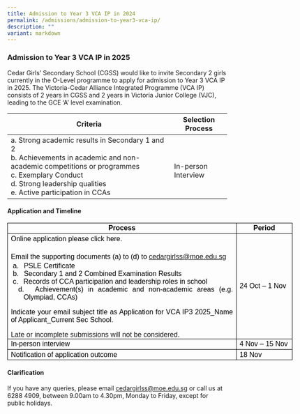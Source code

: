 ```yaml
---
title: Admission to Year 3 VCA IP in 2024
permalink: /admissions/admission-to-year3-vca-ip/
description: ""
variant: markdown
---
```

### Admission to Year 3 VCA IP in 2025

Cedar Girls’ Secondary School (CGSS) would like to invite Secondary 2 girls currently in the O-Level programme to apply for admission to Year 3 VCA IP in 2025. The Victoria-Cedar Alliance Integrated Programme (VCA IP) consists of 2 years in CGSS and 2 years in Victoria Junior College (VJC), leading to the GCE ‘A’ level examination.

| Criteria | Selection Process |
|---|---|
| a.    Strong academic results in Secondary 1 and 2<br>b.    Achievements in academic and non-academic competitions or programmes<br>c.     Exemplary Conduct<br>d.    Strong leadership qualities<br>e.    Active participation in CCAs<br>  |  <br>In-person Interview   |

#### Application and Timeline

<table class="MsoNormalTable" border="1" cellspacing="0" cellpadding="0" width="654" style="width:490.25pt;border-collapse:collapse;border:none;mso-border-alt:
 solid windowtext .5pt;mso-yfti-tbllook:1184;mso-padding-alt:0in 5.4pt 0in 5.4pt;
 mso-border-insideh:.5pt solid windowtext;mso-border-insidev:.5pt solid windowtext"><tbody><tr style="mso-yfti-irow:0;mso-yfti-firstrow:yes;height:12.75pt"><td width="536" style="width:401.95pt;border:solid windowtext 1.0pt;mso-border-alt:
  solid windowtext .5pt;padding:0in 5.4pt 0in 5.4pt;height:12.75pt"><p class="MsoNormal" align="center" style="margin-top:2.0pt;margin-right:0in;
  margin-bottom:2.0pt;margin-left:0in;text-align:center;line-height:normal;
  layout-grid-mode:char;mso-layout-grid-align:none"><b><span lang="EN-SG" style="font-size:12.0pt;font-family:&quot;Arial&quot;,sans-serif;mso-fareast-font-family:
  &quot;Times New Roman&quot;;color:black;mso-themecolor:text1">Process</span></b></p></td><td width="118" style="width:88.3pt;border:solid windowtext 1.0pt;border-left:
  none;mso-border-left-alt:solid windowtext .5pt;mso-border-alt:solid windowtext .5pt;
  padding:0in 5.4pt 0in 5.4pt;height:12.75pt"><p class="MsoNormal" align="center" style="margin-top:2.0pt;margin-right:0in;
  margin-bottom:2.0pt;margin-left:0in;text-align:center;line-height:normal;
  layout-grid-mode:char;mso-layout-grid-align:none"><b><span lang="EN-SG" style="font-size:12.0pt;font-family:&quot;Arial&quot;,sans-serif;mso-fareast-font-family:
  &quot;Times New Roman&quot;;color:black;mso-themecolor:text1">Period</span></b></p></td></tr><tr style="mso-yfti-irow:1;height:12.75pt"><td width="536" style="width:401.95pt;border:solid windowtext 1.0pt;border-top:
  none;mso-border-top-alt:solid windowtext .5pt;mso-border-alt:solid windowtext .5pt;
  padding:0in 5.4pt 0in 5.4pt;height:12.75pt"><p class="MsoNormal" style="margin-top:2.0pt;margin-right:0in;margin-bottom:
  2.0pt;margin-left:0in;text-align:justify;text-justify:inter-ideograph;
  line-height:normal;layout-grid-mode:char;mso-layout-grid-align:none"><span lang="EN-SG" style="font-size:12.0pt;font-family:&quot;Arial&quot;,sans-serif;mso-fareast-font-family:
  &quot;Times New Roman&quot;;color:black;mso-themecolor:text1">Online application please click here. </span></p><p class="MsoNormal" style="margin-top:2.0pt;margin-right:0in;margin-bottom:
  2.0pt;margin-left:0in;text-align:justify;text-justify:inter-ideograph;
  line-height:normal;layout-grid-mode:char;mso-layout-grid-align:none"><span lang="EN-SG" style="font-size:12.0pt;font-family:&quot;Arial&quot;,sans-serif;mso-fareast-font-family:
  &quot;Times New Roman&quot;;color:black;mso-themecolor:text1">&nbsp;</span></p><p class="MsoNormal" style="margin-top:2.0pt;margin-right:0in;margin-bottom:
  2.0pt;margin-left:0in;line-height:normal;layout-grid-mode:char;mso-layout-grid-align:
  none"><span lang="EN-SG" style="font-size:12.0pt;font-family:&quot;Arial&quot;,sans-serif;
  mso-fareast-font-family:&quot;Times New Roman&quot;;color:black;mso-themecolor:text1">Email the supporting </span><span style="font-size:12.0pt;font-family:&quot;Arial&quot;,sans-serif;
  mso-fareast-font-family:SimSun;color:black;mso-themecolor:text1;mso-ansi-language:
  EN-US">documents (a) to (d) to </span><span lang="EN-SG"><a href="mailto:cedargirlss@moe.edu.sg"><span style="font-size:12.0pt;
  font-family:&quot;Arial&quot;,sans-serif;mso-bidi-font-weight:bold">cedargirlss@moe.edu.sg</span></a></span><span lang="EN-SG" style="font-size:12.0pt;font-family:&quot;Arial&quot;,sans-serif;mso-fareast-font-family:
  &quot;Times New Roman&quot;;color:black;mso-themecolor:text1"></span></p><p class="MsoListParagraphCxSpFirst" style="margin-top:0in;margin-right:0in;
  margin-bottom:0in;margin-left:21.85pt;mso-add-space:auto;text-align:justify;
  text-justify:inter-ideograph;text-indent:-21.85pt;mso-text-indent-alt:-9.0pt;
  line-height:normal;mso-list:l0 level1 lfo1"><span style="font-size:12.0pt;font-family:&quot;Arial&quot;,sans-serif;mso-fareast-font-family:
  Arial;color:black;mso-themecolor:text1;mso-ansi-language:EN-US"><span style="mso-list:Ignore"><span style="font:7.0pt &quot;Times New Roman&quot;">&nbsp; </span>a.<span style="font:7.0pt &quot;Times New Roman&quot;">&nbsp;&nbsp;&nbsp;&nbsp; </span></span></span><span style="font-size:12.0pt;font-family:&quot;Arial&quot;,sans-serif;mso-fareast-font-family:
  SimSun;color:black;mso-themecolor:text1;mso-ansi-language:EN-US">PSLE Certificate</span></p><p class="MsoListParagraphCxSpMiddle" style="margin-top:0in;margin-right:0in;
  margin-bottom:0in;margin-left:21.85pt;mso-add-space:auto;text-align:justify;
  text-justify:inter-ideograph;text-indent:-21.85pt;mso-text-indent-alt:-9.0pt;
  line-height:normal;mso-list:l0 level1 lfo1"><span style="font-size:12.0pt;font-family:&quot;Arial&quot;,sans-serif;mso-fareast-font-family:
  Arial;color:black;mso-themecolor:text1;mso-ansi-language:EN-US"><span style="mso-list:Ignore"><span style="font:7.0pt &quot;Times New Roman&quot;">&nbsp; </span>b.<span style="font:7.0pt &quot;Times New Roman&quot;">&nbsp;&nbsp;&nbsp;&nbsp; </span></span></span><span style="font-size:12.0pt;font-family:&quot;Arial&quot;,sans-serif;mso-fareast-font-family:
  SimSun;color:black;mso-themecolor:text1;mso-ansi-language:EN-US">Secondary 1 and 2 Combined Examination Results</span></p><p class="MsoListParagraphCxSpMiddle" style="margin-top:0in;margin-right:0in;
  margin-bottom:0in;margin-left:21.85pt;mso-add-space:auto;text-align:justify;
  text-justify:inter-ideograph;text-indent:-21.85pt;mso-text-indent-alt:-9.0pt;
  line-height:normal;mso-list:l0 level1 lfo1"><span style="font-size:12.0pt;font-family:&quot;Arial&quot;,sans-serif;mso-fareast-font-family:
  Arial;color:black;mso-themecolor:text1;mso-ansi-language:EN-US"><span style="mso-list:Ignore"><span style="font:7.0pt &quot;Times New Roman&quot;">&nbsp; </span>c.<span style="font:7.0pt &quot;Times New Roman&quot;">&nbsp;&nbsp;&nbsp;&nbsp; </span></span></span><span style="font-size:12.0pt;font-family:&quot;Arial&quot;,sans-serif;mso-fareast-font-family:
  SimSun;color:black;mso-themecolor:text1;mso-ansi-language:EN-US">Records of CCA participation and leadership roles in school</span></p><p class="MsoListParagraphCxSpLast" style="margin-top:0in;margin-right:0in;
  margin-bottom:0in;margin-left:21.85pt;mso-add-space:auto;text-align:justify;
  text-justify:inter-ideograph;text-indent:-21.85pt;mso-text-indent-alt:-9.0pt;
  line-height:normal;mso-list:l0 level1 lfo1"><span style="font-size:12.0pt;font-family:&quot;Arial&quot;,sans-serif;mso-fareast-font-family:
  Arial;color:black;mso-themecolor:text1;mso-ansi-language:EN-US"><span style="mso-list:Ignore"><span style="font:7.0pt &quot;Times New Roman&quot;">&nbsp; </span>d.<span style="font:7.0pt &quot;Times New Roman&quot;">&nbsp;&nbsp;&nbsp;</span></span></span><span style="font-size:12.0pt;font-family:&quot;Arial&quot;,sans-serif;mso-fareast-font-family:
  SimSun;color:black;mso-themecolor:text1;mso-ansi-language:EN-US">Achievement(s) in academic and non-academic areas (e.g. Olympiad, CCAs)</span></p><p class="MsoNormal" style="margin-bottom:0in;text-align:justify;text-justify:
  inter-ideograph;line-height:normal"></p><p class="MsoNormal" style="margin-bottom:0in;text-align:justify;text-justify:
  inter-ideograph;line-height:normal"><span style="font-size:12.0pt;font-family:
  &quot;Arial&quot;,sans-serif;mso-fareast-font-family:SimSun;color:black;mso-themecolor:
  text1;mso-ansi-language:EN-US;mso-bidi-font-weight:bold">Indicate your email subject title as Application for VCA IP3 2025_Name of Applicant_Current Sec School.</span><span lang="EN-SG" style="font-size:12.0pt;font-family:&quot;Arial&quot;,sans-serif;mso-bidi-font-weight:
  bold"></span></p><p class="MsoNormal" style="margin-bottom:0in;text-align:justify;text-justify:
  inter-ideograph;line-height:normal"></p><p class="MsoNormal" style="margin-bottom:0in;text-align:justify;text-justify:
  inter-ideograph;line-height:normal"><span lang="EN-SG" style="font-size:12.0pt;
  font-family:&quot;Arial&quot;,sans-serif;mso-bidi-font-weight:bold">Late or incomplete submissions will not be considered.</span></p></td><td width="118" style="width:88.3pt;border-top:none;border-left:none;
  border-bottom:solid windowtext 1.0pt;border-right:solid windowtext 1.0pt;
  mso-border-top-alt:solid windowtext .5pt;mso-border-left-alt:solid windowtext .5pt;
  mso-border-alt:solid windowtext .5pt;padding:0in 5.4pt 0in 5.4pt;height:12.75pt"><p class="MsoNormal" style="margin-top:2.0pt;margin-right:0in;margin-bottom:
  2.0pt;margin-left:0in;line-height:normal;layout-grid-mode:char;mso-layout-grid-align:
  none"><span lang="EN-SG" style="font-size:12.0pt;font-family:&quot;Arial&quot;,sans-serif;
  mso-fareast-font-family:&quot;Times New Roman&quot;;color:black;mso-themecolor:text1;
  mso-bidi-font-weight:bold">24 Oct – 1 Nov</span></p></td></tr><tr style="mso-yfti-irow:2;height:12.75pt"><td width="536" style="width:401.95pt;border:solid windowtext 1.0pt;border-top:
  none;mso-border-top-alt:solid windowtext .5pt;mso-border-alt:solid windowtext .5pt;
  padding:0in 5.4pt 0in 5.4pt;height:12.75pt"><p class="MsoNormal" style="margin-top:2.0pt;margin-right:0in;margin-bottom:
  2.0pt;margin-left:0in;text-align:justify;text-justify:inter-ideograph;
  line-height:normal;layout-grid-mode:char;mso-layout-grid-align:none"><span lang="EN-SG" style="font-size:12.0pt;font-family:&quot;Arial&quot;,sans-serif;mso-fareast-font-family:
  &quot;Times New Roman&quot;;color:black;mso-themecolor:text1;mso-bidi-font-style:italic">In-person interview </span></p></td><td width="118" style="width:88.3pt;border-top:none;border-left:none;
  border-bottom:solid windowtext 1.0pt;border-right:solid windowtext 1.0pt;
  mso-border-top-alt:solid windowtext .5pt;mso-border-left-alt:solid windowtext .5pt;
  mso-border-alt:solid windowtext .5pt;padding:0in 5.4pt 0in 5.4pt;height:12.75pt"><p class="MsoNormal" style="margin-top:2.0pt;margin-right:0in;margin-bottom:
  2.0pt;margin-left:0in;line-height:normal;layout-grid-mode:char;mso-layout-grid-align:
  none"><span lang="EN-SG" style="font-size:12.0pt;font-family:&quot;Arial&quot;,sans-serif;
  mso-fareast-font-family:&quot;Times New Roman&quot;;color:black;mso-themecolor:text1">4 Nov – 15 Nov<span style="background:yellow;mso-highlight:yellow"></span></span></p></td></tr><tr style="mso-yfti-irow:3;mso-yfti-lastrow:yes;height:12.75pt"><td width="536" style="width:401.95pt;border:solid windowtext 1.0pt;border-top:
  none;mso-border-top-alt:solid windowtext .5pt;mso-border-alt:solid windowtext .5pt;
  padding:0in 5.4pt 0in 5.4pt;height:12.75pt"><p class="MsoNormal" style="margin-top:2.0pt;margin-right:0in;margin-bottom:
  2.0pt;margin-left:0in;text-align:justify;text-justify:inter-ideograph;
  line-height:normal;layout-grid-mode:char;mso-layout-grid-align:none"><span lang="EN-SG" style="font-size:12.0pt;font-family:&quot;Arial&quot;,sans-serif;mso-fareast-font-family:
  &quot;Times New Roman&quot;;color:black;mso-themecolor:text1">Notification of application outcome</span></p></td><td width="118" style="width:88.3pt;border-top:none;border-left:none;
  border-bottom:solid windowtext 1.0pt;border-right:solid windowtext 1.0pt;
  mso-border-top-alt:solid windowtext .5pt;mso-border-left-alt:solid windowtext .5pt;
  mso-border-alt:solid windowtext .5pt;padding:0in 5.4pt 0in 5.4pt;height:12.75pt"><p class="MsoNormal" style="margin-top:2.0pt;margin-right:0in;margin-bottom:
  2.0pt;margin-left:0in;line-height:normal;layout-grid-mode:char;mso-layout-grid-align:
  none"><span lang="EN-SG" style="font-size:12.0pt;font-family:&quot;Arial&quot;,sans-serif;
  mso-fareast-font-family:&quot;Times New Roman&quot;;color:black;mso-themecolor:text1">18 Nov<span style="background:yellow;mso-highlight:yellow"></span></span></p></td></tr></tbody></table>


#### Clarification

If you have any queries, please email&nbsp;[cedargirlss@moe.edu.sg](mailto:cedargirlss@moe.edu.sg)&nbsp;or call us at 6288 4909, between 9.00am to 4.30pm, Monday to Friday, except for public holidays.